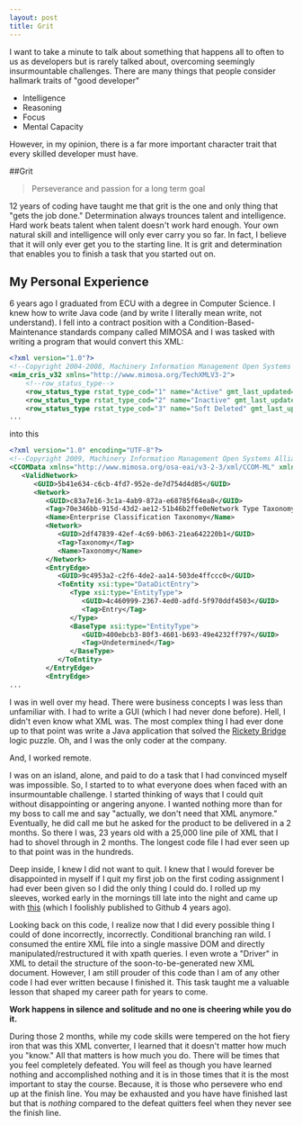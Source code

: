 ```yaml
---
layout: post
title: Grit
---
```


I want to take a minute to talk about something that happens all to often to us as developers but is rarely talked about, overcoming seemingly insurmountable challenges. There are many things that people consider hallmark traits of "good developer"

* Intelligence
* Reasoning
* Focus
* Mental Capacity

However, in my opinion, there is a far more important character trait that every skilled developer must have.

##Grit

> Perseverance and passion for a long term goal

12 years of coding have taught me that grit is the one and only thing that "gets the job done." Determination always trounces talent and intelligence. Hard work beats talent when talent doesn't work hard enough. Your own natural skill and intelligence will only ever carry you so far. In fact, I believe that it will only ever get you to the starting line. It is grit and determination that enables you to finish a task that you started out on.

## My Personal Experience

6 years ago I graduated from ECU with a degree in Computer Science. I knew how to write Java code (and by write I literally mean write, not understand). I fell into a contract position with a Condition-Based-Maintenance standards company called MIMOSA and I was tasked with writing a program that would convert this XML:

```xml
<?xml version="1.0"?>
<!--Copyright 2004-2008, Machinery Information Management Open Systems Alliance, All Rights Reserved-->
<mim_cris_v32 xmlns="http://www.mimosa.org/TechXMLV3-2">
    <!--row_status_type-->
    <row_status_type rstat_type_cod="1" name="Active" gmt_last_updated="1995-12-28T18:00:00" last_upd_db_site="0000000000000000" last_upd_db_id="0" rstat_type_code="1"></row_status_type>
    <row_status_type rstat_type_cod="2" name="Inactive" gmt_last_updated="1995-12-28T18:00:00" last_upd_db_site="0000000000000000" last_upd_db_id="0" rstat_type_code="1"></row_status_type>
    <row_status_type rstat_type_cod="3" name="Soft Deleted" gmt_last_updated="1995-12-28T18:00:00" last_upd_db_site="0000000000000000" last_upd_db_id="0" rstat_type_code="1"></row_status_type>
...
```

into this

```xml
<?xml version="1.0" encoding="UTF-8"?>
<!--Copyright 2009, Machinery Information Management Open Systems Alliance, All Rights Reserved-->
<CCOMData xmlns="http://www.mimosa.org/osa-eai/v3-2-3/xml/CCOM-ML" xmlns:xsi="http://www.w3.org/2001/XMLSchema-instance">
   <ValidNetwork>
      <GUID>5b41e634-c6cb-4fd7-952e-de7d754d4d85</GUID>
      <Network>
         <GUID>c83a7e16-3c1a-4ab9-872a-e68785f64ea8</GUID>
         <Tag>70e346bb-915d-43d2-ae12-51b46b2ffe0eNetwork Type Taxonomy</Tag>
         <Name>Enterprise Classification Taxonomy</Name>
         <Network>
            <GUID>2df47839-42ef-4c69-b063-21ea642220b1</GUID>
            <Tag>Taxonomy</Tag>
            <Name>Taxonomy</Name>
         </Network>
         <EntryEdge>
            <GUID>9c4953a2-c2f6-4de2-aa14-503de4ffccc0</GUID>
            <ToEntity xsi:type="DataDictEntry">
               <Type xsi:type="EntityType">
                  <GUID>4c460999-2367-4ed0-adfd-5f970ddf4503</GUID>
                  <Tag>Entry</Tag>
               </Type>
               <BaseType xsi:type="EntityType">
                  <GUID>400ebcb3-80f3-4601-b693-49e4232ff797</GUID>
                  <Tag>Undetermined</Tag>
               </BaseType>
            </ToEntity>
         </EntryEdge>
         <EntryEdge>
...
```




I was in well over my head. There were business concepts I was less than unfamiliar with. I had to write a GUI (which I had never done before). Hell, I didn't even know what XML was. The most complex thing I had ever done up to that point was write a Java application that solved the [Rickety Bridge](http://www.techinterview.org/post/433693315/the-rope-bridge/) logic puzzle. Oh, and I was the only coder at the company.

And, I worked remote.

I was on an island, alone, and paid to do a task that I had convinced myself was impossible. So, I started to to what everyone does when faced with an insurmountable challenge. I started thinking of ways that I could quit without disappointing or angering anyone. I wanted nothing more than for my boss to call me and say "actually, we don't need that XML anymore." Eventually, he did call me but he asked for the product to be delivered in a 2 months. So there I was, 23 years old with a 25,000 line pile of XML that I had to shovel through in 2 months. The longest code file I had ever seen up to that point was in the hundreds.

Deep inside, I knew I did not want to quit. I knew that I would forever be disappointed in myself if I quit my first job on the first coding assignment I had ever been given so I did the only thing I could do. I rolled up my sleeves, worked early in the mornings till late into the night and came up with [this](https://github.com/BrandonMathis/CRIS-to-CCOM-Conversion-Utility) (which I foolishly published to Github 4 years ago).

Looking back on this code, I realize now that I did every possible thing I could of done incorrectly, incorrectly. Conditional branching ran wild. I consumed the entire XML file into a single massive DOM and directly manipulated/restructured it with xpath queries. I even wrote a "Driver" in XML to detail the structure of the soon-to-be-generated new XML document. However, I am still prouder of this code than I am of any other code I had ever written because I finished it. This task taught me a valuable lesson that shaped my career path for years to come.

**Work happens in silence and solitude and no one is cheering while you do it.**

During those 2 months, while my code skills were tempered on the hot fiery iron that was this XML converter, I learned that it doesn't matter how much you "know." All that matters is how much you do. There will be times that you feel completely defeated. You will feel as though you have learned nothing and accomplished nothing and it is in those times that it is the most important to stay the course. Because, it is those who persevere who end up at the finish line. You may be exhausted and you have have finished last but that is *nothing* compared to the defeat quitters feel when they never see the finish line.
